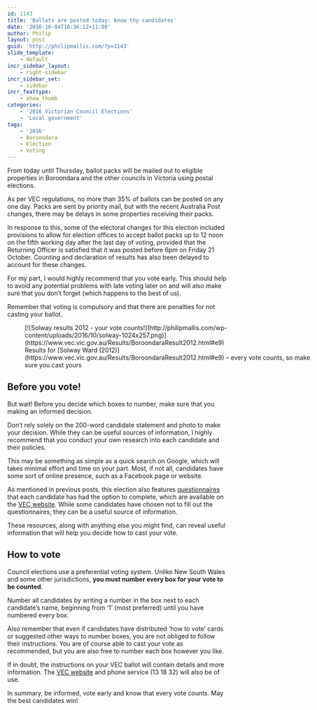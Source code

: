 ```yaml
---
id: 1143
title: 'Ballots are posted today: know thy candidates'
date: '2016-10-04T16:36:12+11:00'
author: Philip
layout: post
guid: 'http://philipmallis.com/?p=1143'
slide_template:
    - default
incr_sidebar_layout:
    - right-sidebar
incr_sidebar_set:
    - sidebar
incr_feattype:
    - show_thumb
categories:
    - '2016 Victorian Council Elections'
    - 'Local government'
tags:
    - '2016'
    - Boroondara
    - Election
    - Voting
---
```


From today until Thursday, ballot packs will be mailed out to eligible properties in Boroondara and the other councils in Victoria using postal elections.

As per VEC regulations, no more than 35% of ballots can be posted on any one day. Packs are sent by priority mail, but with the recent Australia Post changes, there may be delays in some properties receiving their packs.

In response to this, some of the electoral changes for this election included provisions to allow for election offices to accept ballot packs up to 12 noon on the fifth working day after the last day of voting, provided that the Returning Officer is satisfied that it was posted before 6pm on Friday 21 October. Counting and declaration of results has also been delayed to account for these changes.

For my part, I would highly recommend that you vote early. This should help to avoid any potential problems with late voting later on and will also make sure that you don’t forget (which happens to the best of us).

Remember that voting is compulsory and that there are penalties for not casting your ballot.

<figure aria-describedby="caption-attachment-1145" class="wp-caption aligncenter" id="attachment_1145" style="width: 653px">[![Solway results 2012 - your vote counts!](http://philipmallis.com/wp-content/uploads/2016/10/solway-1024x257.png)](https://www.vec.vic.gov.au/Results/BoroondaraResult2012.html#e9)<figcaption class="wp-caption-text" id="caption-attachment-1145">Results for [Solway Ward (2012)](https://www.vec.vic.gov.au/Results/BoroondaraResult2012.html#e9) – every vote counts, so make sure you cast yours</figcaption></figure>

## Before you vote!

But wait! Before you decide which boxes to number, make sure that you making an informed decision.

Don’t rely solely on the 200-word candidate statement and photo to make your decision. While they can be useful sources of information, I highly recommend that you conduct your own research into each candidate and their policies.

This may be something as simple as a quick search on Google, which will takes minimal effort and time on your part. Most, if not all, candidates have some sort of online presence, such as a Facebook page or website.

As mentioned in previous posts, this election also features [questionnaires](http://philipmallis.com/blog/2016/09/24/boroondara-candidate-questionnaire-responses-released/) that each candidate has had the option to complete, which are available on the [VEC website](https://www.vec.vic.gov.au/BoroondaraElection/Candidates/). While some candidates have chosen not to fill out the questionnaires, they can be a useful source of information.

These resources, along with anything else you might find, can reveal useful information that will help you decide how to cast your vote.

## How to vote

Council elections use a preferential voting system. Unlike New South Wales and some other jurisdictions, **you must number every box for your vote to be counted**.

Number all candidates by writing a number in the box next to each candidate’s name, beginning from ‘1’ (most preferred) until you have numbered every box.

Also remember that even if candidates have distributed ‘how to vote’ cards or suggested other ways to number boxes, you are not obliged to follow their instructions. You are of course able to cast your vote as recommended, but you are also free to number each box however you like.

If in doubt, the instructions on your VEC ballot will contain details and more information. The [VEC website](http://vec.vic.gov.au) and phone service (13 18 32) will also be of use.

In summary, be informed, vote early and know that every vote counts. May the best candidates win!